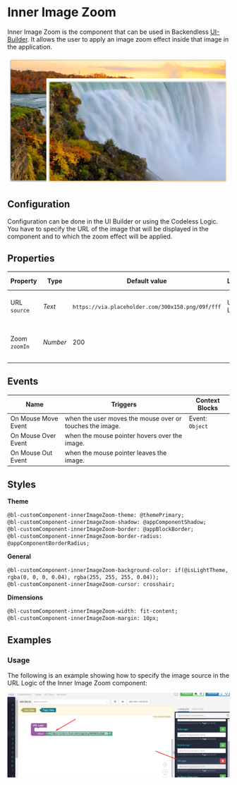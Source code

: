 # Inner Image Zoom

Inner Image Zoom is the component that can be used in Backendless [UI-Builder](https://backendless.com/developers/#ui-builder). It allows the user to apply an image zoom effect inside that image in the application.

<p align="center">
  <img src="./thumbnail.png" alt="main thumbnail" width="780"/>
</p>

## Configuration

Configuration can be done in the UI Builder or using the Codeless Logic. You have to specify the URL of the image that will be displayed in the component and to which the zoom effect will be applied.

## Properties

| Property           | Type     | Default value                                     | Logic     | Data Binding | UI Setting | Description                                         |
|--------------------|----------|---------------------------------------------------|-----------|--------------|------------|-----------------------------------------------------|
| URL <br> `source`  | *Text*   | `https://via.placeholder.com/300x150.png/09f/fff` | URL Logic | YES          | YES        | Specifies the image source to zoom.                 |
| Zoom <br> `zoomIn` | *Number* | 200                                               |           | NO           | YES        | Controlled zoom in percent(%) to enlarge the image. |

## Events

| Name                | Triggers                                                 | Context Blocks  |
|---------------------|----------------------------------------------------------|-----------------|
| On Mouse Move Event | when the user moves the mouse over or touches the image. | Event: `Object` |
| On Mouse Over Event | when the mouse pointer hovers over the image.            |                 |
| On Mouse Out Event  | when the mouse pointer leaves the image.                 |                 |

## Styles

**Theme**

````
@bl-customComponent-innerImageZoom-theme: @themePrimary;
@bl-customComponent-innerImageZoom-shadow: @appComponentShadow;
@bl-customComponent-innerImageZoom-border: @appBlockBorder;
@bl-customComponent-innerImageZoom-border-radius: @appComponentBorderRadius;
````

**General**

````
@bl-customComponent-innerImageZoom-background-color: if(@isLightTheme, rgba(0, 0, 0, 0.04), rgba(255, 255, 255, 0.04));
@bl-customComponent-innerImageZoom-cursor: crosshair;
````

**Dimensions**

````
@bl-customComponent-innerImageZoom-width: fit-content;
@bl-customComponent-innerImageZoom-margin: 10px;
````

## Examples

### Usage

The following is an example showing how to specify the image source in the URL Logic of the Inner Image Zoom component:

<p align="center">
  <img src="./example-images/source-logic.png" alt="source logic" width="720"/>
</p>
